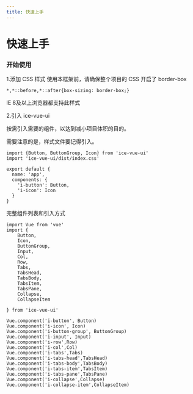 ```yaml
---
title: 快速上手
---
```

# 快速上手


### 开始使用

1.添加 CSS 样式
使用本框架前，请确保整个项目的 CSS 开启了 border-box

`*,*::before,*::after{box-sizing: border-box;}`

IE 8及以上浏览器都支持此样式

2.引入 ice-vue-ui

按需引入需要的组件，以达到减小项目体积的目的。

需要注意的是，样式文件要记得引入。

```
import {Button, ButtonGroup, Icon} from 'ice-vue-ui'
import 'ice-vue-ui/dist/index.css'

export default {
  name: 'app',
  components: {
    'i-button': Button,
    'i-icon': Icon
  }
}
```

完整组件列表和引入方式

```
import Vue from 'vue'
import {
    Button,
    Icon,
    ButtonGroup,
    Input,
    Col,
    Row,
    Tabs,
    TabsHead,
    TabsBody,
    TabsItem,
    TabsPane,
    Collapse,
    CollapseItem

} from 'ice-vue-ui'
```

```
Vue.component('i-button', Button)
Vue.component('i-icon', Icon)
Vue.component('i-button-group', ButtonGroup)
Vue.component('i-input', Input)
Vue.component('i-row',Row)
Vue.component('i-col',Col)
Vue.component('i-tabs',Tabs)
Vue.component('i-tabs-head',TabsHead)
Vue.component('i-tabs-body',TabsBody)
Vue.component('i-tabs-item',TabsItem)
Vue.component('i-tabs-pane',TabsPane)
Vue.component('i-collapse',Collapse)
Vue.component('i-collapse-item',CollapseItem)
```